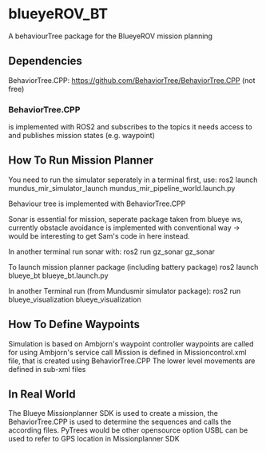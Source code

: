 # blueyeROV_BT
A behaviourTree package for the BlueyeROV mission planning

## Dependencies
BehaviorTree.CPP: https://github.com/BehaviorTree/BehaviorTree.CPP (not free)

### BehaviorTree.CPP
is implemented with ROS2 and subscribes to the topics it needs access to and publishes mission states (e.g. waypoint)

## How To Run Mission Planner
You need to run the simulator seperately in a terminal first, use:
ros2 launch mundus_mir_simulator_launch mundus_mir_pipeline_world.launch.py

Behaviour tree is implemented with BehaviorTree.CPP

Sonar is essential for mission, seperate package taken from blueye ws, currently obstacle avoidance is implemented with conventional way -> would be interesting to get Sam's code in here instead. 

In another terminal run sonar with: 
ros2 run gz_sonar gz_sonar

To launch mission planner package (including battery package)
ros2 launch blueye_bt blueye_bt.launch.py

In another Terminal run (from Mundusmir simulator package):
ros2 run blueye_visualization blueye_visualization 

## How To Define Waypoints
Simulation is based on Ambjorn's waypoint controller
waypoints are called for using Ambjorn's service call
Mission is defined in Missioncontrol.xml file, that is created using BehaviorTree.CPP
The lower level movements are defined in sub-xml files

## In Real World
The Blueye Missionplanner SDK is used to create a mission, the BehaviorTree.CPP is used to determine the sequences and calls the according files.
PyTrees would be other opensource option 
USBL can be used to refer to GPS location in Missionplanner SDK

